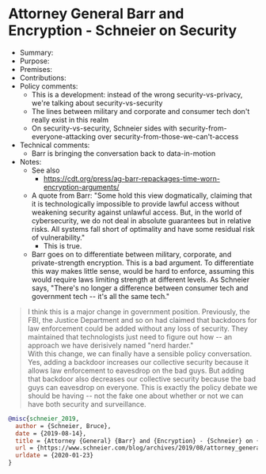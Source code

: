 # Attorney General Barr and Encryption - Schneier on Security

- Summary:
- Purpose:
- Premises:
- Contributions:
- Policy comments:
  - This is a development: instead of the wrong security-vs-privacy, we're talking about
      security-vs-security
  - The lines between military and corporate and consumer tech don't really exist in this realm
  - On security-vs-security, Schneier sides with security-from-everyone-attacking over
      security-from-those-we-can't-access
- Technical comments:
  - Barr is bringing the conversation back to data-in-motion
- Notes:
  - See also
    - https://cdt.org/press/ag-barr-repackages-time-worn-encryption-arguments/
  - A quote from Barr: "Some hold this view dogmatically, claiming that it is technologically
      impossible to provide lawful access without weakening security against unlawful access. But,
      in the world of cybersecurity, we do not deal in absolute guarantees but in relative risks.
      All systems fall short of optimality and have some residual risk of vulnerability."
    - This is true.
  - Barr goes on to differentiate between military, corporate, and private-strength encryption. This
      is a bad argument. To differentiate this way makes little sense, would be hard to enforce,
      assuming this would require laws limiting strength at different levels. As Schneier says,
      "There's no longer a difference between consumer tech and government tech -- it's all the same
      tech."

>I think this is a major change in government position. Previously, the FBI, the Justice Department
and so on had claimed that backdoors for law enforcement could be added without any loss of
security. They maintained that technologists just need to figure out how­ -- an approach we have
derisively named "nerd harder."  
>With this change, we can finally have a sensible policy conversation. Yes, adding a backdoor
increases our collective security because it allows law enforcement to eavesdrop on the bad guys.
But adding that backdoor also decreases our collective security because the bad guys can eavesdrop
on everyone. This is exactly the policy debate we should be having -- not the fake one about whether
or not we can have both security and surveillance.

```bib
@misc{schneier_2019,
  author = {Schneier, Bruce},
  date = {2019-08-14},
  title = {Attorney {General} {Barr} and {Encryption} - {Schneier} on {Security}},
  url = {https://www.schneier.com/blog/archives/2019/08/attorney_genera.html},
  urldate = {2020-01-23}
}
```
